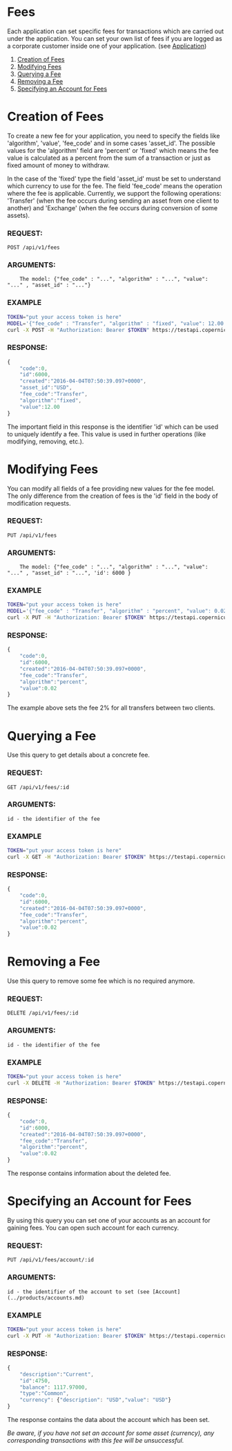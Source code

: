 # Fees

Each application can set specific fees for transactions which are carried out under the application. You can set your
own list of fees if you are logged as a corporate customer inside one of your application. (see [Application](./registration.md))

1. [Creation of Fees](#creation-of-fees)
2. [Modifying Fees](#modifying-fees)
3. [Querying a Fee](#querying-a-fee)
4. [Removing a Fee](#removing-a-fee)
5. [Specifying an Account for Fees](#specifying-an-account-for-fees)


# Creation of Fees

To create a new fee for your application, you need to specify the fields like 'algorithm', 'value', 'fee_code' and in
some cases 'asset_id'. The possible values for the 'algorithm' field are 'percent' or 'fixed' which means the fee value is
calculated as a percent from the sum of a transaction or just as fixed amount of money to withdraw.

In the case of the 'fixed' type the field 'asset_id' must be set to understand which currency to use
for the fee. The field 'fee_code' means the operation where the fee is applicable. Currently, we support the following
operations: 'Transfer' (when the fee occurs during sending an asset from one client to another) and 'Exchange' (when
the fee occurs during conversion of some assets).

### REQUEST:
    POST /api/v1/fees
### ARGUMENTS:

```
    The model: {"fee_code" : "...", "algorithm" : "...", "value": "..." , "asset_id" : "..."}
```

### EXAMPLE

```bash
TOKEN="put your access token is here"
MODEL='{"fee_code" : "Transfer", "algorithm" : "fixed", "value": 12.00 , "asset_id" : "USD"}'
curl -X POST -H "Authorization: Bearer $TOKEN" https://testapi.copernicusgold.com/api/v1/fees -d $MODEL
```

### RESPONSE:

```javascript
{
    "code":0,
    "id":6000,
    "created":"2016-04-04T07:50:39.097+0000",
    "asset_id":"USD",
    "fee_code":"Transfer",
    "algorithm":"fixed",
    "value":12.00
}
```

The important field in this response is the identifier 'id' which can be used to uniquely identify a fee. This value
is used in further operations (like modifying, removing, etc.).


# Modifying Fees

You can modify all fields of a fee providing new values for the fee model. The only difference from the creation of
fees is the 'id' field in the body of modification requests.

### REQUEST:
    PUT /api/v1/fees
### ARGUMENTS:

```
    The model: {"fee_code" : "...", "algorithm" : "...", "value": "..." , "asset_id" : "...", 'id': 6000 }
```

### EXAMPLE

```bash
TOKEN="put your access token is here"
MODEL='{"fee_code" : "Transfer", "algorithm" : "percent", "value": 0.02 , "id" : 6000 }'
curl -X PUT -H "Authorization: Bearer $TOKEN" https://testapi.copernicusgold.com/api/v1/fees -d $MODEL
```

### RESPONSE:

```javascript
{
    "code":0,
    "id":6000,
    "created":"2016-04-04T07:50:39.097+0000",
    "fee_code":"Transfer",
    "algorithm":"percent",
    "value":0.02
}
```

The example above sets the fee 2% for all transfers between two clients.


# Querying a Fee

Use this query to get details about a concrete fee.

### REQUEST:
    GET /api/v1/fees/:id
### ARGUMENTS:

    id - the identifier of the fee

### EXAMPLE

```bash
TOKEN="put your access token is here"
curl -X GET -H "Authorization: Bearer $TOKEN" https://testapi.copernicusgold.com/api/v1/fees/6000
```

### RESPONSE:

```javascript
{
    "code":0,
    "id":6000,
    "created":"2016-04-04T07:50:39.097+0000",
    "fee_code":"Transfer",
    "algorithm":"percent",
    "value":0.02
}
```


# Removing a Fee

Use this query to remove some fee which is no required anymore.

### REQUEST:
    DELETE /api/v1/fees/:id
### ARGUMENTS:

    id - the identifier of the fee

### EXAMPLE

```bash
TOKEN="put your access token is here"
curl -X DELETE -H "Authorization: Bearer $TOKEN" https://testapi.copernicusgold.com/api/v1/fees/6000
```

### RESPONSE:

```javascript
{
    "code":0,
    "id":6000,
    "created":"2016-04-04T07:50:39.097+0000",
    "fee_code":"Transfer",
    "algorithm":"percent",
    "value":0.02
}
```

The response contains information about the deleted fee.

# Specifying an Account for Fees

By using this query you can set one of your accounts as an account for gaining fees. You can open such account
for each currency.

### REQUEST:
    PUT /api/v1/fees/account/:id
### ARGUMENTS:

    id - the identifier of the account to set (see [Account](../products/accounts.md)

### EXAMPLE

```bash
TOKEN="put your access token is here"
curl -X PUT -H "Authorization: Bearer $TOKEN" https://testapi.copernicusgold.com/api/v1/fees/account/4750
```

### RESPONSE:

```javascript
{
    "description":"Current", 
    "id":4750,
    "balance": 1117.97000, 
    "type":"Common", 
    "currency": {"description": "USD","value": "USD"}
}
```

The response contains the data about the account which has been set. 

*Be aware, if you have not set an account for some asset (currency), any corresponding transactions with this fee will
be unsuccessful.*
